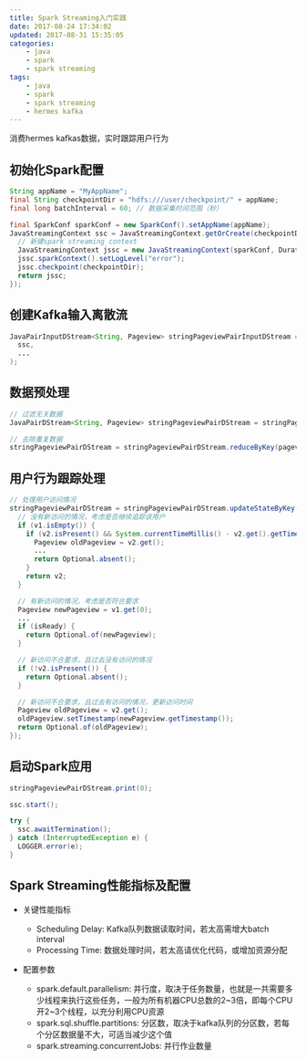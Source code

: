 ```yaml
---
title: Spark Streaming入门实践
date: 2017-08-24 17:34:02
updated: 2017-08-31 15:35:05
categories:
    - java
    - spark
    - spark streaming
tags:
    - java
    - spark
    - spark streaming
    - hermes kafka
---
```

消费hermes kafkas数据，实时跟踪用户行为
<!-- more -->

## 初始化Spark配置
``` java
String appName = "MyAppName";
final String checkpointDir = "hdfs:///user/checkpoint/" + appName;
final long batchInterval = 60; // 数据采集时间范围（秒）

final SparkConf sparkConf = new SparkConf().setAppName(appName);
JavaStreamingContext ssc = JavaStreamingContext.getOrCreate(checkpointDir, () -> {
  // 新建spark streaming context
  JavaStreamingContext jssc = new JavaStreamingContext(sparkConf, Durations.seconds(batchInterval));
  jssc.sparkContext().setLogLevel("error");
  jssc.checkpoint(checkpointDir);
  return jssc;
});
```

## 创建Kafka输入离散流
``` java
JavaPairInputDStream<String, Pageview> stringPageviewPairInputDStream = KafkaUtils.createDirectStream(
  ssc,
  ...
);
```

## 数据预处理
``` java
// 过滤无关数据
JavaPairDStream<String, Pageview> stringPageviewPairDStream = stringPageviewPairInputDStream.filter(pageviewFilterFunction);

// 去除重复数据
stringPageviewPairDStream = stringPageviewPairDStream.reduceByKey(pageviewDistinctFunction);
```

## 用户行为跟踪处理
``` java
// 处理用户访问情况
stringPageviewPairDStream = stringPageviewPairDStream.updateStateByKey((Function2<List<Pageview>, Optional<Pageview>, Optional<Pageview>>) (v1, v2) -> {
  // 没有新访问的情况，考虑是否继续追踪该用户
  if (v1.isEmpty()) {
    if (v2.isPresent() && System.currentTimeMillis() - v2.get().getTimestamp() > TIMEOUT) {
      Pageview oldPageview = v2.get();
      ...
      return Optional.absent();
    }
    return v2;
  }

  // 有新访问的情况，考虑是否符合要求
  Pageview newPageview = v1.get(0);
  ...
  if (isReady) {
    return Optional.of(newPageview);
  }

  // 新访问不合要求，且过去没有访问的情况
  if (!v2.isPresent()) {
    return Optional.absent();
  }

  // 新访问不合要求，且过去有访问的情况，更新访问时间
  Pageview oldPageview = v2.get();
  oldPageview.setTimestamp(newPageview.getTimestamp());
  return Optional.of(oldPageview);
});
```

## 启动Spark应用
``` java
stringPageviewPairDStream.print(0);

ssc.start();

try {
  ssc.awaitTermination();
} catch (InterruptedException e) {
  LOGGER.error(e);
}
```

## Spark Streaming性能指标及配置
* 关键性能指标
    * Scheduling Delay: Kafka队列数据读取时间，若太高需增大batch interval
    * Processing Time: 数据处理时间，若太高请优化代码，或增加资源分配  

* 配置参数
    * spark.default.parallelism: 并行度，取决于任务数量，也就是一共需要多少线程来执行这些任务，一般为所有机器CPU总数的2\~3倍，即每个CPU开2\~3个线程，以充分利用CPU资源
    * spark.sql.shuffle.partitions: 分区数，取决于kafka队列的分区数，若每个分区数据量不大，可适当减少这个值
    * spark.streaming.concurrentJobs: 并行作业数量
